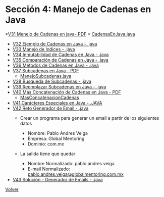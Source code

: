 # Sección 4: Manejo de Cadenas en Java

*[V31 Menejo de Cadenas en java- PDF](V31_Manejo_de_Cadenas_en_Java/Docs/03-01-00-ManejoCadenas-UJ.pdf)
    * [CadenasEnJava.java](V31_Manejo_de_Cadenas_en_Java/src/CadenasEnJava.java)
* [V32 Ejemplo de Cadenas en Java - .java](V32_Ejemplo_de_Cadenas_en_Java/src/Cadenas.java)
* [V33 Manejo de Indices - .java](V33_Manejo_de_Indices_de_Cadenas/src/IndicesCadena.java)
* [V34 Inmutabilidad de Cadenas en Java - .java](V34_Inmutabilidad_de_Cadenas_en_Java/src/InmutabilidadDeCadenas.java)
* [V35 Comparación de Cadenas en Java - .java](V35_Comparacion_de_Cadenas_en_Java/src/ComparacionCadenas.java)
* [V36 Métodos de Cadenas en Java - .java](V36_Metodos_de_Cadenas_en_Java/src/MetodosCadena.java)
* [V37 Subcadenas en Java - PDF](V37_Subcadenas_en_Java/Docs/03-07-00-Subcadenas-UJ.pdf)
    * [ManejoSubcadenas.java](V37_Subcadenas_en_Java/src/ManejoSubcadenas.java)
* [V38 Busqueda de Subcadenas - .java](V38_Busqueda_de_Subcadenas/src/BusquedaDeSubcadenas.java)
* [V39 Reemplazar Subcadenas en Java - .java](V39_Reemplazar_Subcadenas_en_Java/src/ReemplazarSubcadenas.java)
* [V40 Más Concatenación de Cadenas en Java - PDF](V40_Mas_Concatenacion_de_Cadenas_en_Java/Docs/03-10-00-MasConcatenacionCadenas-UJ.pdf)
    * [MasConcatenacionCadenas](V40_Mas_Concatenacion_de_Cadenas_en_Java/src/MasConcatenacionCadenas.java)
* [V41 Carácteres Especiales en Java - .JAVA](V41_Caracteres_Especiales_en_Java/src/CaracteresEspeciales.java)
* [V42 Reto Generador de Email - .java](V42_Reto_Generador_de_Emails/src/GeneradorEmail.java)
    - Crear un programa para generar un email a partir de los siguientes datos
        * Nombre: Pablo Andres Veiga
        * Empresa: Global Mentoring
        * Dominio: com.mx

    - La salida tiene que quedar
        * Nombre Normalizado: pablo.andres.veiga
        * E-mail Normalizado: pablo.andres.veiga@globalmentoring.com.mx
 * [V43 Solución - Generador de Emails - .java](V43_Solucion_Generador_de_Emails/src/GeneradroEmails.java)

[Volver](../)